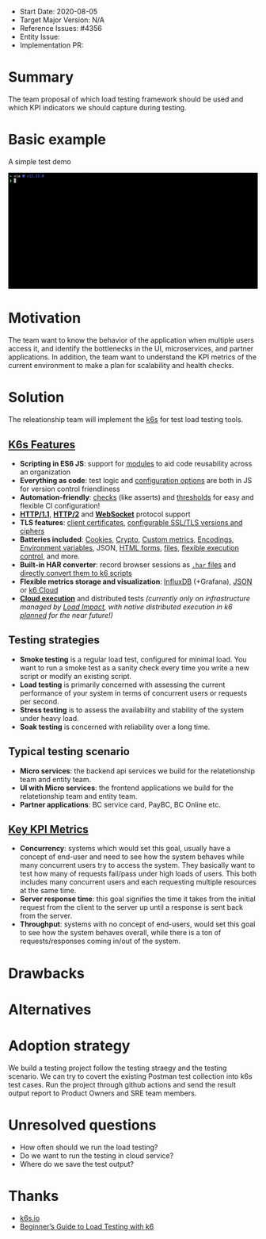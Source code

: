 - Start Date: 2020-08-05
- Target Major Version: N/A
- Reference Issues: #4356
- Entity Issue:
- Implementation PR:

# Summary

The team proposal of which load testing framework should be used and which KPI indicators we should capture during testing.

# Basic example

A simple test demo

![load test demo](rfc-load-testing/k6-demo.gif)

# Motivation

The team want to know the behavior of the application when multiple users access it, and identify the bottlenecks in the UI, microservices, and partner applications. In addition, the team want to understand the KPI metrics of the current environment to make a plan for scalability and health checks.

# Solution

The releationship team will implement the [k6s](https://k6s.io) for test load testing tools.

## [K6s Features](https://raw.githubusercontent.com/loadimpact/k6/master/README.md)

- **Scripting in ES6 JS**: support for [modules](https://k6.io/docs/using-k6/modules) to aid code reusability across an organization
- **Everything as code**: test logic and [configuration options](https://k6.io/docs/using-k6/options) are both in JS for version control friendliness
- **Automation-friendly**: [checks](https://k6.io/docs/using-k6/checks) (like asserts) and [thresholds](https://k6.io/docs/using-k6/thresholds) for easy and flexible CI configuration!
- [**HTTP/1.1**](https://k6.io/docs/using-k6/http-requests), [**HTTP/2**](https://k6.io/docs/using-k6/protocols/http-2) and [**WebSocket**](https://k6.io/docs/using-k6/protocols/websockets) protocol support
- **TLS features**: [client certificates](https://k6.io/docs/using-k6/ssl-tls/ssl-tls-client-certificates), [configurable SSL/TLS versions and ciphers](https://k6.io/docs/using-k6/ssl-tls/ssl-tls-version-and-ciphers)
- **Batteries included**: [Cookies](https://k6.io/docs/using-k6/cookies), [Crypto](https://k6.io/docs/javascript-api/k6-crypto), [Custom metrics](https://k6.io/docs/using-k6/metrics#custom-metrics), [Encodings](https://k6.io/docs/javascript-api/k6-encoding), [Environment variables](https://k6.io/docs/using-k6/environment-variables), JSON, [HTML forms](https://k6.io/docs/using-k6/html/working-with-html-forms), [files](https://k6.io/docs/javascript-api/init-context/open-filepath-mode), [flexible execution control](https://k6.io/docs/getting-started/running-k6#section-stages-ramping-updown-vus), and more.
- **Built-in HAR converter**: record browser sessions as [`.har` files](https://en.wikipedia.org/wiki/.har) and [directly convert them to k6 scripts](https://k6.io/docs/using-k6/session-recording-har-support)
- **Flexible metrics storage and visualization**: [InfluxDB](https://k6.io/docs/results-visualization/influxdb-+-grafana) (+Grafana), [JSON](https://k6.io/docs/getting-started/results-output/json) or [k6 Cloud](https://k6.io/docs/cloud/analyzing-results/overview)
- [**Cloud execution**](https://k6.io/docs/using-k6/cloud-execution) and distributed tests _(currently only on infrastructure managed by [Load Impact](https://loadimpact.com/), with native distributed execution in k6 [planned](https://github.com/loadimpact/k6/wiki/Roadmap) for the near future!)_

## Testing strategies

- **Smoke testing** is a regular load test, configured for minimal load. You want to run a smoke test as a sanity check every time you write a new script or modify an existing script.
- **Load testing** is primarily concerned with assessing the current performance of your system in terms of concurrent users or requests per second.
- **Stress testing** is to assess the availability and stability of the system under heavy load.
- **Soak testing** is concerned with reliability over a long time.

## Typical testing scenario

- **Micro services**: the backend api services we build for the relatetionship team and entity team.
- **UI with Micro services**: the frontend applications we build for the relatetionship team and entity team.
- **Partner applications**: BC service card, PayBC, BC Online etc.

## [Key KPI Metrics](https://medium.com/swlh/beginners-guide-to-load-testing-with-k6-73d55ee23723)

- **Concurrency**: systems which would set this goal, usually have a concept of end-user and need to see how the system behaves while many concurrent users try to access the system. They basically want to test how many of requests fail/pass under high loads of users. This both includes many concurrent users and each requesting multiple resources at the same time.
- **Server response time**: this goal signifies the time it takes from the initial request from the client to the server up until a response is sent back from the server.
- **Throughput**: systems with no concept of end-users, would set this goal to see how the system behaves overall, while there is a ton of requests/responses coming in/out of the system.

# Drawbacks

# Alternatives

# Adoption strategy

We build a testing project follow the testing straegy and the testing scenario. We can try to covert the existing Postman test collection into k6s test cases. Run the project through github actions and send the result output report to Product Owners and SRE team members.

# Unresolved questions

- How often should we run the load testing?
- Do we want to run the testing in cloud service?
- Where do we save the test output?

# Thanks

- [k6s.io](https://k6.io/docs/)
- [Beginner’s Guide to Load Testing with k6](https://medium.com/swlh/beginners-guide-to-load-testing-with-k6-85ec614d2f0d)
